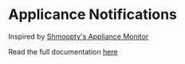 # Applicance Notifications

Inspired by [Shmoopty's Appliance Monitor](https://github.com/Shmoopty/rpi-appliance-monitor)

Read the full documentation [here](https://jayjay.me/appliance-notifications)